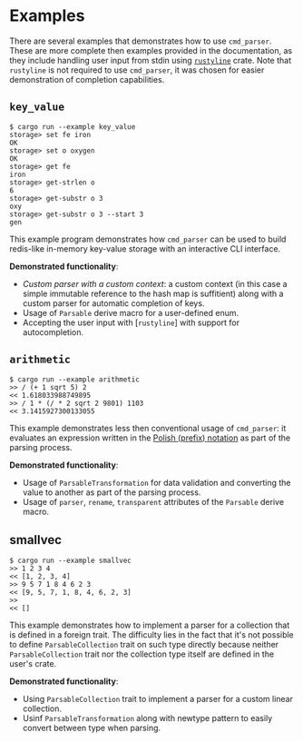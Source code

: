 # Examples

There are several examples that demonstrates how to use `cmd_parser`. These are more complete then
examples provided in the documentation, as they include handling user input from stdin using
[`rustyline`](https://github.com/kkawakam/rustyline) crate. Note that `rustyline` is not required
to use `cmd_parser`, it was chosen for easier demonstration of completion capabilities.


## `key_value`

```
$ cargo run --example key_value
storage> set fe iron
OK
storage> set o oxygen
OK
storage> get fe
iron
storage> get-strlen o
6
storage> get-substr o 3
oxy
storage> get-substr o 3 --start 3
gen
```

This example program demonstrates how `cmd_parser` can be used to build redis-like in-memory
key-value storage with an interactive CLI interface.

**Demonstrated functionality**:

* *Custom parser with a custom context*: a custom context (in this case a
  simple immutable reference to the hash map is suffitient) along with a custom parser for automatic
  completion of keys.
* Usage of `Parsable` derive macro for a user-defined enum.
* Accepting the user input with [`rustyline`] with support for autocompletion.


## `arithmetic`

```
$ cargo run --example arithmetic
>> / (+ 1 sqrt 5) 2
<< 1.618033988749895
>> / 1 * (/ * 2 sqrt 2 9801) 1103
<< 3.1415927300133055
```

This example demonstrates less then conventional usage of `cmd_parser`: it
evaluates an expression written in the [Polish (prefix)
notation](https://en.wikipedia.org/wiki/Polish_notation) as part of the parsing
process.

**Demonstrated functionality**:

* Usage of `ParsableTransformation` for data validation and converting the
  value to another as part of the parsing process.
* Usage of `parser`, `rename`, `transparent` attributes of the `Parsable` derive macro.


## smallvec

```
$ cargo run --example smallvec
>> 1 2 3 4
<< [1, 2, 3, 4]
>> 9 5 7 1 8 4 6 2 3
<< [9, 5, 7, 1, 8, 4, 6, 2, 3]
>>
<< []
```

This example demonstrates how to implement a parser for a collection that is defined in a foreign
trait. The difficulty lies in the fact that it's not possible to define `ParsableCollection` trait
on such type directly because neither `ParsableCollection` trait nor the collection type itself are
defined in the user's crate.

**Demonstrated functionality**:

* Using `ParsableCollection` trait to implement a parser for a custom linear collection.
* Usinf `ParsableTransformation` along with newtype pattern to easily convert between type when
  parsing.
